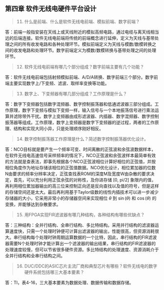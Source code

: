 ## 第四章 软件无线电硬件平台设计

> 11. 什么是前端、什么是软件无线电前端、模拟前端、数字前端？

答：前端一般指安装在天线上或天线附近的模拟高频电路，通过电缆与离天线相当远的后端连接。软件无线电前端将传统的前端概念进行延伸，定义为天线与基带处理之间的所有收发电路和各种处理环节。模拟前端定义为天线与模数/数模转换之间的收发电路和处理环节。数字前端定义为模数/数模转换与基带处理之间的处理环节。

> 12. 软件无线电前端有哪几个部分组成？数字前端主要有几个功能？

答：软件无线电前端包括射频模拟前端、A/D/A转换、数字前端三个部分。数字前端主要实现数字上/下变频、滤波、取样率变换等功能。

> 13. 数字上、下变频器有哪几部分组成？工作原理是什么？

答：数字下变频器包括数字混频器、数字控制振荡器和低通滤波器三部分组成。工作原理，数字下变频与模拟下变频一样，输入信号与一个本地振荡信号进行乘法运算并滤除带外干扰。数字上变频器由成形滤波器、内插器、数字混频器、数字控制振荡器等组成。工作原理，数字上变频器是数字下变频器的逆过程，两者的工作原理、结构和实现大同小异，只是处理顺序刚好相反。

> 14. 数字控制振荡器工作原理是什么？简述数字控制振荡器优化设计。

答：NCO目标就是要产生一个频率可变、时间离散的正弦波和余弦波数据样本，在软件无线电高速信号采样频率的情况下，NCO正弦波和余弦波样本最简单有效的方法就是查表法，即事先根据各个NCO正弦波相位计算好相位的正弦值，并按相位角度作为地址存储该相位的正弦值数据。NCO优化设计，相位累加器的位数N由要求的频率分辨率决定，正弦查找表ROM的深度M及宽度W由杂散的要求决定，首先，可以充分利用正弦余弦的对称性，及你进存储 [0, pi/2] 象限内的值，再利用相位累加器输出的高三位来控制正向还是反向查找以及值的符号，但是这样的存储空间还是太大。最后再利用基于Taylor级数的线性内插技术可以进一步减少存储器的大小，它采用非常小的存储器空间来实现相位 $\theta$ 到 $\sin (\theta )$ 和 $\cos (\theta )$ 的变换，并能够达到杂散要求。

> 15. 用FPGA实现FIR滤波器有哪几种结构，各种结构有哪些优缺点？

答：三种结构：全并行结构、全串行结构、多比特结构。采用并行结构的滤波器运算速度快，只需一个处理时钟便可计算出滤波器的输出，性能很高，但资源消耗很大。串行结构每个处理时钟周期运算数据的一个比特，因此，串行结构的FIR滤波器需要N个处理时钟才能计算出一个滤波器的输出结果，串行结构的FIR滤波器的处理速度较慢，但可以节省很多硬件资源。多比特结构的处理速度、资源消耗介于全并行结构和全串行结构之间。
> 16. DUC/DDC的ASIC芯片主流厂商和典型芯片有哪些？软件无线电的数字硬件系统包括哪三大基本要素？

答：TI，表4-16，三大基本要素为数据处理、数据传输和数据存储。